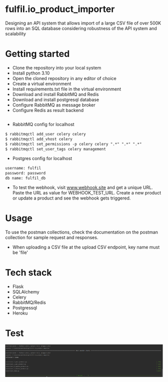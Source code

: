 # fulfil.io_product_importer
Designing an API system that allows import of a large CSV file of over 500K rows into an SQL database considering robustness of the API system and scalability

# Getting started
- Clone the repository into your local system
- Install python 3.10
- Open the cloned repository in any editor of choice
- Create a virtual environment
- Install requirements.txt file in the virtual environment
- Download and install RabbitMQ and Redis
- Download and install postgresql database
- Configure RabbitMQ as message broker
- Configure Redis as result backend
```
```
- RabbitMQ config for localhost
```
$ rabbitmqctl add_user celery celery
$ rabbitmqctl add_vhost celery
$ rabbitmqctl set_permissions -p celery celery ".*" ".*" ".*"
$ rabbitmqctl set_user_tags celery management
```
- Postgres config for localhost
```
username: fulfil
password: password
db name: fulfil_db
```
- To test the webhook, visit www.webhook.site and get a unique URL. Paste the URL as value for WEBHOOK_TEST_URL. Create a new product or update a product and see the webhook gets triggered.

# Usage
To use the postman collections, check the documentation on the postman collection for sample request and responses.
- When uploading a CSV file at the upload CSV endpoint, key name must be 'file'

# Tech stack
- Flask
- SQLAlchemy
- Celery
- RabbitMQ/Redis
- Postgressql
- Heroku

# Test
![img.png](img.png)